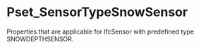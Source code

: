 # Pset_SensorTypeSnowSensor

Properties that are applicable for IfcSensor with predefined type SNOWDEPTHSENSOR.
<!-- end of short definition -->

